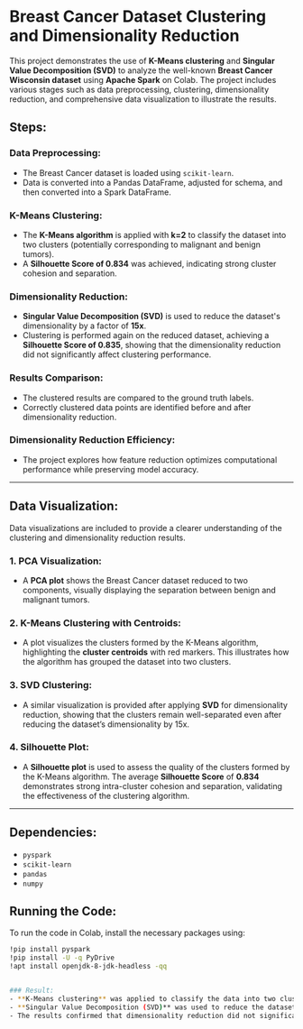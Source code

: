 # Breast Cancer Dataset Clustering and Dimensionality Reduction

This project demonstrates the use of **K-Means clustering** and **Singular Value Decomposition (SVD)** to analyze the well-known **Breast Cancer Wisconsin dataset** using **Apache Spark** on Colab. The project includes various stages such as data preprocessing, clustering, dimensionality reduction, and comprehensive data visualization to illustrate the results.

## Steps:

### Data Preprocessing:
- The Breast Cancer dataset is loaded using `scikit-learn`.
- Data is converted into a Pandas DataFrame, adjusted for schema, and then converted into a Spark DataFrame.

### K-Means Clustering:
- The **K-Means algorithm** is applied with **k=2** to classify the dataset into two clusters (potentially corresponding to malignant and benign tumors).
- A **Silhouette Score of 0.834** was achieved, indicating strong cluster cohesion and separation.

### Dimensionality Reduction:
- **Singular Value Decomposition (SVD)** is used to reduce the dataset's dimensionality by a factor of **15x**.
- Clustering is performed again on the reduced dataset, achieving a **Silhouette Score of 0.835**, showing that the dimensionality reduction did not significantly affect clustering performance.

### Results Comparison:
- The clustered results are compared to the ground truth labels.
- Correctly clustered data points are identified before and after dimensionality reduction.

### Dimensionality Reduction Efficiency:
- The project explores how feature reduction optimizes computational performance while preserving model accuracy.

---

## Data Visualization:

Data visualizations are included to provide a clearer understanding of the clustering and dimensionality reduction results.

### 1. PCA Visualization:
- A **PCA plot** shows the Breast Cancer dataset reduced to two components, visually displaying the separation between benign and malignant tumors.

### 2. K-Means Clustering with Centroids:
- A plot visualizes the clusters formed by the K-Means algorithm, highlighting the **cluster centroids** with red markers. This illustrates how the algorithm has grouped the dataset into two clusters.

### 3. SVD Clustering:
- A similar visualization is provided after applying **SVD** for dimensionality reduction, showing that the clusters remain well-separated even after reducing the dataset’s dimensionality by 15x.

### 4. Silhouette Plot:
- A **Silhouette plot** is used to assess the quality of the clusters formed by the K-Means algorithm. The average **Silhouette Score** of **0.834** demonstrates strong intra-cluster cohesion and separation, validating the effectiveness of the clustering algorithm.

---

## Dependencies:
- `pyspark`
- `scikit-learn`
- `pandas`
- `numpy`

## Running the Code:
To run the code in Colab, install the necessary packages using:
```bash
!pip install pyspark
!pip install -U -q PyDrive
!apt install openjdk-8-jdk-headless -qq


### Result:
- **K-Means clustering** was applied to classify the data into two clusters (Benign and Malignant), achieving a **Silhouette Score of 0.834**, demonstrating strong intra-cluster cohesion.
- **Singular Value Decomposition (SVD)** was used to reduce the dataset's dimensionality by **15x** while maintaining a **Silhouette Score of 0.835**, ensuring the model's accuracy and efficiency post-reduction.
- The results confirmed that dimensionality reduction did not significantly impact clustering performance, while **reducing computational costs**.


